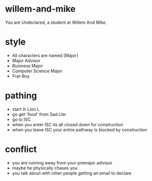 # willem-and-mike
You are Undeclared, a student at Willem And Mike.

# style
- All characters are named [Major]
- Major Advisor
- Buisness Major
- Computer Science Major
- Frat-Boy

# pathing
- start in Lion L
- go get 'food' from Sad Ller
- go to ISC
- when you enter ISC its all closed down for construction
- when you leave ISC your entire pathway is blocked by construction

# conflict
- you are running away from your premajor adivisor
- maybe he physically chases you
- you talk about with other people getting an email to declare
